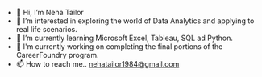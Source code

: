 - 👋 Hi, I’m Neha Tailor
- 👀 I’m interested in exploring the world of Data Analytics and applying to real life scenarios.
- 🌱 I’m currently learning Microsoft Excel, Tableau, SQL ad Python.
- 💞️ I'm currently working on completing the final portions of the CareerFoundry program.
- 📫 How to reach me.. nehatailor1984@gmail.com

<!---
nehatailor/nehatailor is a ✨ special ✨ repository because its `README.md` (this file) appears on your GitHub profile.
You can click the Preview link to take a look at your changes.
--->
